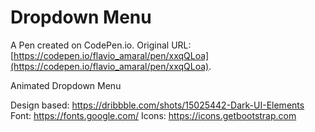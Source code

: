 # Dropdown Menu

A Pen created on CodePen.io. Original URL: [https://codepen.io/flavio_amaral/pen/xxqQLoa](https://codepen.io/flavio_amaral/pen/xxqQLoa).

Animated Dropdown Menu

Design based: https://dribbble.com/shots/15025442-Dark-UI-Elements
Font: https://fonts.google.com/
Icons: https://icons.getbootstrap.com